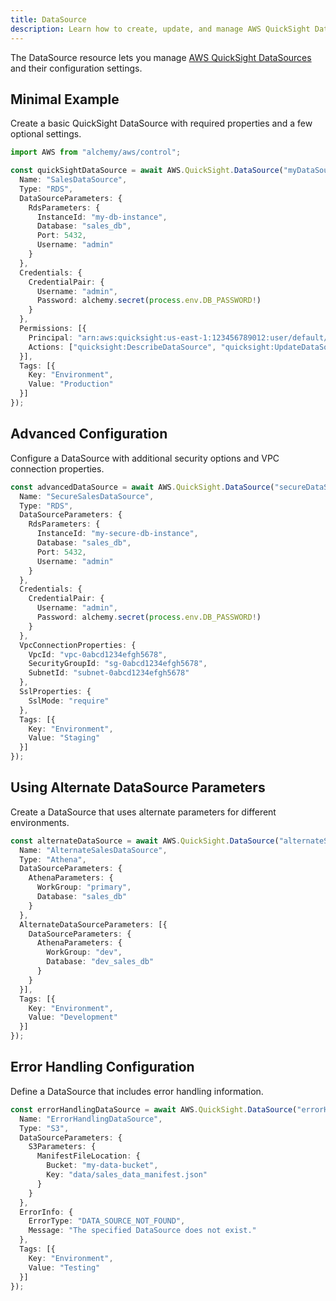 ```yaml
---
title: DataSource
description: Learn how to create, update, and manage AWS QuickSight DataSources using Alchemy Cloud Control.
---
```


The DataSource resource lets you manage [AWS QuickSight DataSources](https://docs.aws.amazon.com/quicksight/latest/userguide/) and their configuration settings.

## Minimal Example

Create a basic QuickSight DataSource with required properties and a few optional settings.

```ts
import AWS from "alchemy/aws/control";

const quickSightDataSource = await AWS.QuickSight.DataSource("myDataSource", {
  Name: "SalesDataSource",
  Type: "RDS",
  DataSourceParameters: {
    RdsParameters: {
      InstanceId: "my-db-instance",
      Database: "sales_db",
      Port: 5432,
      Username: "admin"
    }
  },
  Credentials: {
    CredentialPair: {
      Username: "admin",
      Password: alchemy.secret(process.env.DB_PASSWORD!)
    }
  },
  Permissions: [{
    Principal: "arn:aws:quicksight:us-east-1:123456789012:user/default/user@example.com",
    Actions: ["quicksight:DescribeDataSource", "quicksight:UpdateDataSource"]
  }],
  Tags: [{
    Key: "Environment",
    Value: "Production"
  }]
});
```

## Advanced Configuration

Configure a DataSource with additional security options and VPC connection properties.

```ts
const advancedDataSource = await AWS.QuickSight.DataSource("secureDataSource", {
  Name: "SecureSalesDataSource",
  Type: "RDS",
  DataSourceParameters: {
    RdsParameters: {
      InstanceId: "my-secure-db-instance",
      Database: "sales_db",
      Port: 5432,
      Username: "admin"
    }
  },
  Credentials: {
    CredentialPair: {
      Username: "admin",
      Password: alchemy.secret(process.env.DB_PASSWORD!)
    }
  },
  VpcConnectionProperties: {
    VpcId: "vpc-0abcd1234efgh5678",
    SecurityGroupId: "sg-0abcd1234efgh5678",
    SubnetId: "subnet-0abcd1234efgh5678"
  },
  SslProperties: {
    SslMode: "require"
  },
  Tags: [{
    Key: "Environment",
    Value: "Staging"
  }]
});
```

## Using Alternate DataSource Parameters

Create a DataSource that uses alternate parameters for different environments.

```ts
const alternateDataSource = await AWS.QuickSight.DataSource("alternateSalesDataSource", {
  Name: "AlternateSalesDataSource",
  Type: "Athena",
  DataSourceParameters: {
    AthenaParameters: {
      WorkGroup: "primary",
      Database: "sales_db"
    }
  },
  AlternateDataSourceParameters: [{
    DataSourceParameters: {
      AthenaParameters: {
        WorkGroup: "dev",
        Database: "dev_sales_db"
      }
    }
  }],
  Tags: [{
    Key: "Environment",
    Value: "Development"
  }]
});
```

## Error Handling Configuration

Define a DataSource that includes error handling information.

```ts
const errorHandlingDataSource = await AWS.QuickSight.DataSource("errorHandlingDataSource", {
  Name: "ErrorHandlingDataSource",
  Type: "S3",
  DataSourceParameters: {
    S3Parameters: {
      ManifestFileLocation: {
        Bucket: "my-data-bucket",
        Key: "data/sales_data_manifest.json"
      }
    }
  },
  ErrorInfo: {
    ErrorType: "DATA_SOURCE_NOT_FOUND",
    Message: "The specified DataSource does not exist."
  },
  Tags: [{
    Key: "Environment",
    Value: "Testing"
  }]
});
```